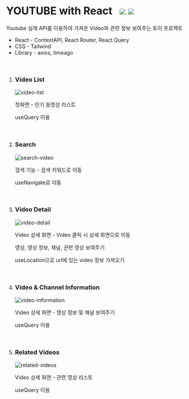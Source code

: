 <h1>YOUTUBE with React &nbsp <img src="https://img.shields.io/badge/React-61DAFB?style=flat-square&logo=React&logoColor=white"/>&nbsp<img src="https://img.shields.io/badge/Youtube-FF0000?style=flat-square&logo=Youtube&logoColor=white"/></h1>

<p>Youtube 실제 API를 이용하여 가져온 Video와 관련 정보 보여주는 토이 프로젝트</p>
<ul>
  <li>React - ContextAPI, React Router, React Query</li>
  <li>CSS - Tailwind</li>
  <li>Library - axios, timeago</li>
</ul>

<br>
<ol>
  <li>
    <h3>Video List</h3>
    <img src="https://user-images.githubusercontent.com/71006256/204166848-b6ad9e06-0675-4425-8167-e4d9718e799b.png" alt="video-list" />
    <p>첫화면 - 인기 동영상 리스트</p>
    <p>useQuery 이용</p>
  </li>
  <br>
  <li>
    <h3>Search</h3>
    <img src="https://user-images.githubusercontent.com/71006256/204168895-84d96cab-98b8-4810-a38d-e2ce39b68170.png" alt="search-video" />
    <p>검색 기능 - 검색 키워드로 이동</p>
    <p>useNavigate로 이동</p>
  </li>
  <br>
  <li>
    <h3>Video Detail</h3>
    <img src="https://user-images.githubusercontent.com/71006256/204169140-97ef8550-98a8-4ce1-92cc-17edb4c155ee.png" alt="video-detail" />
    <p>Video 상세 화면 - Video 클릭 시 상세 화면으로 이동</p>
    <p>영상, 영상 정보, 채널, 관련 영상 보여주기</p>
    <p>useLocation으로 url에 있는 video 정보 가져오기 </p>
  </li>
  <br>
  <li>
    <h3>Video & Channel Information</h3>
    <img src="https://user-images.githubusercontent.com/71006256/204169423-27d8dadb-52bb-4087-b98f-1facdd1a019c.png" alt="video-information" />
    <p>Video 상세 화면 - 영상 정보 및 채널 보여주기</p>
    <p>useQuery 이용</p>
  </li>
  <br>
  <li>
    <h3>Related Videos</h3>
    <img src="https://user-images.githubusercontent.com/71006256/204169595-83b39dfc-4b4c-4922-83fa-93c866fe8b3d.png" alt="related-videos" />
    <p>Video 상세 화면 - 관련 영상 리스트</p>
    <p>useQuery 이용</p>
  </li>
  <br>
</ol>
